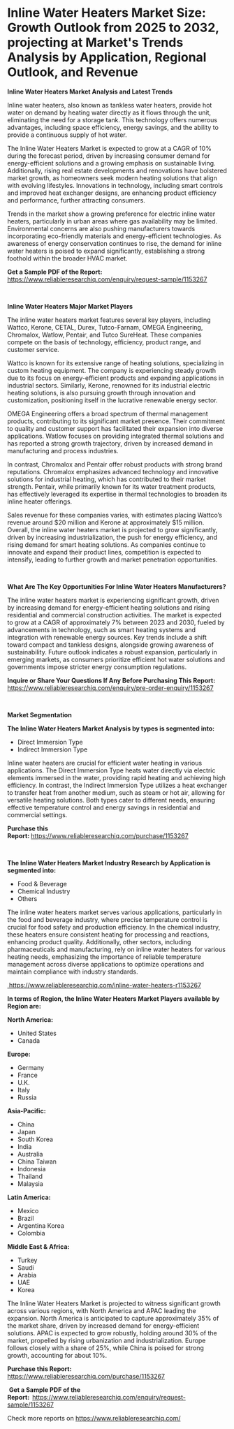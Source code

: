 <p><h1>Inline Water Heaters Market Size: Growth Outlook from 2025 to 2032, projecting at Market's Trends Analysis by Application, Regional Outlook, and Revenue</h1></p><p><strong>Inline Water Heaters Market Analysis and Latest Trends</strong></p>
<p><p>Inline water heaters, also known as tankless water heaters, provide hot water on demand by heating water directly as it flows through the unit, eliminating the need for a storage tank. This technology offers numerous advantages, including space efficiency, energy savings, and the ability to provide a continuous supply of hot water.</p><p>The Inline Water Heaters Market is expected to grow at a CAGR of 10% during the forecast period, driven by increasing consumer demand for energy-efficient solutions and a growing emphasis on sustainable living. Additionally, rising real estate developments and renovations have bolstered market growth, as homeowners seek modern heating solutions that align with evolving lifestyles. Innovations in technology, including smart controls and improved heat exchanger designs, are enhancing product efficiency and performance, further attracting consumers.</p><p>Trends in the market show a growing preference for electric inline water heaters, particularly in urban areas where gas availability may be limited. Environmental concerns are also pushing manufacturers towards incorporating eco-friendly materials and energy-efficient technologies. As awareness of energy conservation continues to rise, the demand for inline water heaters is poised to expand significantly, establishing a strong foothold within the broader HVAC market.</p></p>
<p><strong>Get a Sample PDF of the Report:&nbsp;</strong> <a href="https://www.reliableresearchiq.com/enquiry/request-sample/1153267?utm_campaign=2173&utm_medium=2&utm_source=Github&utm_content=ia&utm_term=19022025&utm_id=inline-water-heaters">https://www.reliableresearchiq.com/enquiry/request-sample/1153267</a></p>
<p>&nbsp;</p>
<p><strong>Inline Water Heaters Major Market Players</strong></p>
<p><p>The inline water heaters market features several key players, including Wattco, Kerone, CETAL, Durex, Tutco-Farnam, OMEGA Engineering, Chromalox, Watlow, Pentair, and Tutco SureHeat. These companies compete on the basis of technology, efficiency, product range, and customer service.</p><p>Wattco is known for its extensive range of heating solutions, specializing in custom heating equipment. The company is experiencing steady growth due to its focus on energy-efficient products and expanding applications in industrial sectors. Similarly, Kerone, renowned for its industrial electric heating solutions, is also pursuing growth through innovation and customization, positioning itself in the lucrative renewable energy sector.</p><p>OMEGA Engineering offers a broad spectrum of thermal management products, contributing to its significant market presence. Their commitment to quality and customer support has facilitated their expansion into diverse applications. Watlow focuses on providing integrated thermal solutions and has reported a strong growth trajectory, driven by increased demand in manufacturing and process industries.</p><p>In contrast, Chromalox and Pentair offer robust products with strong brand reputations. Chromalox emphasizes advanced technology and innovative solutions for industrial heating, which has contributed to their market strength. Pentair, while primarily known for its water treatment products, has effectively leveraged its expertise in thermal technologies to broaden its inline heater offerings.</p><p>Sales revenue for these companies varies, with estimates placing Wattco’s revenue around $20 million and Kerone at approximately $15 million. Overall, the inline water heaters market is projected to grow significantly, driven by increasing industrialization, the push for energy efficiency, and rising demand for smart heating solutions. As companies continue to innovate and expand their product lines, competition is expected to intensify, leading to further growth and market penetration opportunities.</p></p>
<p>&nbsp;</p>
<p><strong>What Are The Key Opportunities For Inline Water Heaters Manufacturers?</strong></p>
<p><p>The inline water heaters market is experiencing significant growth, driven by increasing demand for energy-efficient heating solutions and rising residential and commercial construction activities. The market is expected to grow at a CAGR of approximately 7% between 2023 and 2030, fueled by advancements in technology, such as smart heating systems and integration with renewable energy sources. Key trends include a shift toward compact and tankless designs, alongside growing awareness of sustainability. Future outlook indicates a robust expansion, particularly in emerging markets, as consumers prioritize efficient hot water solutions and governments impose stricter energy consumption regulations.</p></p>
<p><strong>Inquire or Share Your Questions If Any Before Purchasing This Report:</strong> <a href="https://www.reliableresearchiq.com/enquiry/pre-order-enquiry/1153267?utm_campaign=2173&utm_medium=2&utm_source=Github&utm_content=ia&utm_term=19022025&utm_id=inline-water-heaters">https://www.reliableresearchiq.com/enquiry/pre-order-enquiry/1153267</a></p>
<p>&nbsp;</p>
<p><strong>Market Segmentation</strong></p>
<p><strong>The Inline Water Heaters Market Analysis by types is segmented into:</strong></p>
<p><ul><li>Direct Immersion Type</li><li>Indirect Immersion Type</li></ul></p>
<p><p>Inline water heaters are crucial for efficient water heating in various applications. The Direct Immersion Type heats water directly via electric elements immersed in the water, providing rapid heating and achieving high efficiency. In contrast, the Indirect Immersion Type utilizes a heat exchanger to transfer heat from another medium, such as steam or hot air, allowing for versatile heating solutions. Both types cater to different needs, ensuring effective temperature control and energy savings in residential and commercial settings.</p></p>
<p><strong>Purchase this Report:&nbsp;</strong><a href="https://www.reliableresearchiq.com/purchase/1153267?utm_campaign=2173&utm_medium=2&utm_source=Github&utm_content=ia&utm_term=19022025&utm_id=inline-water-heaters">https://www.reliableresearchiq.com/purchase/1153267</a></p>
<p>&nbsp;</p>
<p><strong>The Inline Water Heaters Market Industry Research by Application is segmented into:</strong></p>
<p><ul><li>Food & Beverage</li><li>Chemical Industry</li><li>Others</li></ul></p>
<p><p>The inline water heaters market serves various applications, particularly in the food and beverage industry, where precise temperature control is crucial for food safety and production efficiency. In the chemical industry, these heaters ensure consistent heating for processing and reactions, enhancing product quality. Additionally, other sectors, including pharmaceuticals and manufacturing, rely on inline water heaters for various heating needs, emphasizing the importance of reliable temperature management across diverse applications to optimize operations and maintain compliance with industry standards.</p></p>
<p><a href="https://www.reliableresearchiq.com/inline-water-heaters-r1153267?utm_campaign=2173&utm_medium=2&utm_source=Github&utm_content=ia&utm_term=19022025&utm_id=inline-water-heaters">&nbsp;https://www.reliableresearchiq.com/inline-water-heaters-r1153267</a></p>
<p><strong>In terms of Region, the Inline Water Heaters Market Players available by Region are:</strong></p>
<p>
    <p> <strong> North America: </strong>
        <ul>
            <li>United States</li>
            <li>Canada</li>
        </ul>
        </p> 
    <p> <strong> Europe: </strong>
        <ul>
            <li>Germany</li>
            <li>France</li>
            <li>U.K.</li>
            <li>Italy</li>
            <li>Russia</li>
        </ul>
        </p> 
    <p> <strong> Asia-Pacific: </strong>
        <ul>
            <li>China</li>
            <li>Japan</li>
            <li>South Korea</li>
            <li>India</li>
            <li>Australia</li>
            <li>China Taiwan</li>
            <li>Indonesia</li>
            <li>Thailand</li>
            <li>Malaysia</li>
        </ul>
        </p> 
    <p> <strong> Latin America: </strong>
        <ul>
            <li>Mexico</li>
            <li>Brazil</li>
            <li>Argentina Korea</li>
            <li>Colombia</li>
        </ul>
        </p> 
    <p> <strong> Middle East & Africa: </strong>
        <ul>
            <li>Turkey</li>
            <li>Saudi</li>
            <li>Arabia</li>
            <li>UAE</li>
            <li>Korea</li>
        </ul>
    </p>
    </p>
<p><p>The Inline Water Heaters Market is projected to witness significant growth across various regions, with North America and APAC leading the expansion. North America is anticipated to capture approximately 35% of the market share, driven by increased demand for energy-efficient solutions. APAC is expected to grow robustly, holding around 30% of the market, propelled by rising urbanization and industrialization. Europe follows closely with a share of 25%, while China is poised for strong growth, accounting for about 10%.</p></p>
<p><strong>Purchase this Report: </strong><a href="https://www.reliableresearchiq.com/purchase/1153267?utm_campaign=2173&utm_medium=2&utm_source=Github&utm_content=ia&utm_term=19022025&utm_id=inline-water-heaters">https://www.reliableresearchiq.com/purchase/1153267</a></p>
<p>&nbsp;<strong>Get a Sample PDF of the Report:&nbsp;&nbsp;</strong><a href="https://www.reliableresearchiq.com/enquiry/request-sample/1153267?utm_campaign=2173&utm_medium=2&utm_source=Github&utm_content=ia&utm_term=19022025&utm_id=inline-water-heaters">https://www.reliableresearchiq.com/enquiry/request-sample/1153267</a></p>
<p><strong></strong></p>
<p>Check more reports on <a href="https://www.reliableresearchiq.com/?utm_campaign=2173&utm_medium=2&utm_source=Github&utm_content=ia&utm_term=19022025&utm_id=inline-water-heaters">https://www.reliableresearchiq.com/</a></p>